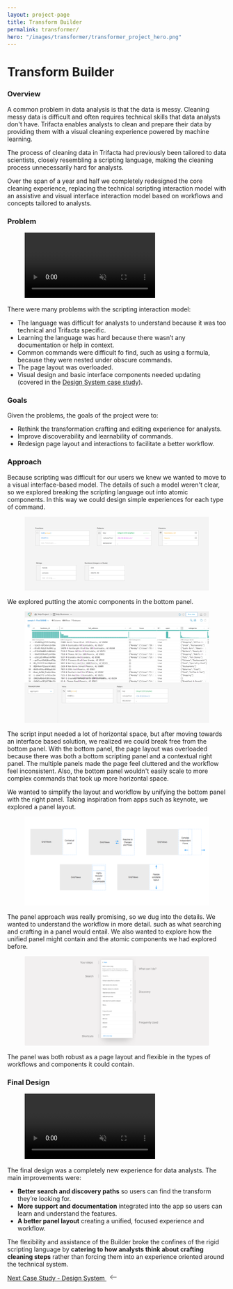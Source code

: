 ```yaml
---
layout: project-page
title: Transform Builder
permalink: transformer/
hero: "/images/transformer/transformer_project_hero.png"
---
```

# Transform Builder

### Overview
A common problem in data analysis is that the data is messy. Cleaning messy data is difficult and often requires technical skills that data analysts don't have.  Trifacta enables analysts to clean and prepare their data by providing them with a visual cleaning experience powered by machine learning.

The process of cleaning data in Trifacta had previously been tailored to data scientists, closely resembling a scripting language, making the cleaning process unnecessarily hard for analysts.

Over the span of a year and half we completely redesigned the core cleaning experience, replacing the technical scripting interaction model with an assistive and visual interface interaction model based on workflows and concepts tailored to analysts.

### Problem
<figure><video src="/video/trifacta_old.mov" autobuffer="" loop="" muted="" autoplay="" preload="auto"></video></figure>

There were many problems with the scripting interaction model:

- The language was difficult for analysts to understand because it was too technical and Trifacta specific.
- Learning the language was hard because there wasn’t any documentation or help in context.
- Common commands were difficult fo find, such as using a formula, because they were nested under obscure commands.
- The page layout was overloaded.
- Visual design and basic interface components needed updating (covered in the [Design System case study](/design_system)).

### Goals
Given the problems, the goals of the project were to:
- Rethink the transformation crafting and editing experience for analysts.
- Improve discoverability and learnability of commands.
- Redesign page layout and interactions to facilitate a better workflow.

### Approach
Because scripting was difficult for our users we knew we wanted to move to a visual interface-based model.  The details of such a model weren't clear, so we explored breaking the scripting language out into atomic components.  In this way we could design simple experiences for each type of command.

<figure><img src="/images/transformer/types.png"></figure>

We explored putting the atomic components in the bottom panel.

<figure><img src="/images/transformer/bottom_panel.png"></figure>


The script input needed a lot of horizontal space, but after moving towards an interface based solution, we realized we could break free from the bottom panel.  With the bottom panel, the page layout was overloaded because there was both a bottom scripting panel and a contextual right panel.  The multiple panels made the page feel cluttered and the workflow feel inconsistent.  Also, the bottom panel wouldn't easily scale to more complex commands that took up more horizontal space.

We wanted to simplify the layout and workflow by unifying the bottom panel with the right panel. Taking inspiration from apps such as keynote, we explored a panel layout.

<figure><img src="/images/transformer/panel_concept.png"></figure>

The panel approach was really promising, so we dug into the details.  We wanted to understand the workflow in more detail. such as what searching and crafting in a panel would entail.  We also wanted to explore how the unified panel might contain and the atomic components we had explored before.

<figure><img src="/images/transformer/single_panel.png"></figure>

The panel was both robust as a page layout and flexible in the types of workflows and components it could contain.

### Final Design
<figure><video src="/video/panel.mov" autobuffer="" loop="" muted="" autoplay="" preload="auto"></video></figure>

The final design was a completely new experience for data analysts.  The main improvements were:

 - **Better search and discovery paths** so users can find the transform they’re looking for.
 - **More support and documentation** integrated into the app so users can learn and understand the features.
 - **A better panel layout** creating a unified, focused experience and workflow.

The flexibility and assistance of the Builder broke the confines of the rigid scripting language by **catering to how analysts think about crafting cleaning steps** rather than forcing them into an experience oriented around the technical system.

<p class="next">
  <a href="/design_system">Next Case Study - Design System
  <?xml version="1.0" ?><svg enable-background="new 0 0 32 32" height="15px" class="arrow" version="1.1" viewBox="0 0 32 32" width="32px" xml:space="preserve" xmlns="http://www.w3.org/2000/svg" xmlns:xlink="http://www.w3.org/1999/xlink"><path clip-rule="evenodd" d="M31.106,15H3.278l8.325-8.293  c0.391-0.391,0.391-1.024,0-1.414c-0.391-0.391-1.024-0.391-1.414,0l-9.9,9.899c-0.385,0.385-0.385,1.029,0,1.414l9.9,9.9  c0.391,0.391,1.024,0.391,1.414,0c0.391-0.391,0.391-1.024,0-1.414L3.278,17h27.828c0.552,0,1-0.448,1-1  C32.106,15.448,31.658,15,31.106,15z" fill="#444444" fill-rule="evenodd" id="Arrow_Back"/><g/><g/><g/><g/><g/><g/></svg>
  </a>
</p>
